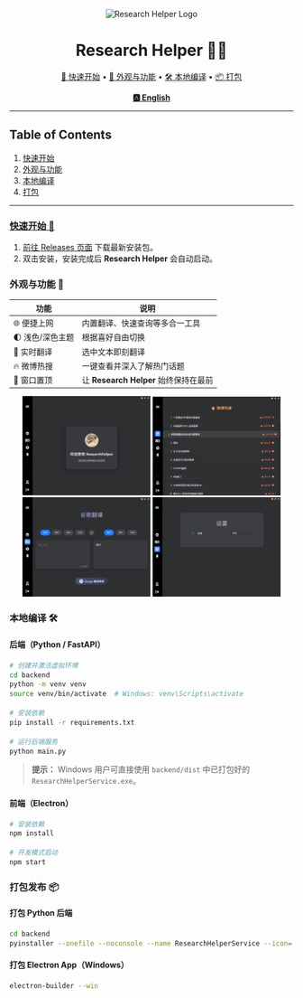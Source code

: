 <p align="center">
  <img src="./favicon.ico" alt="Research Helper Logo" width="120" />
</p>

<h1 align="center">Research Helper 🧑‍🎓</h1>

<p align="center">
  <a href="#quick-start">🚀 快速开始</a> •
  <a href="#appearance--features">🎨 外观与功能</a> •
  <a href="#try-it-yourself">🛠️ 本地编译</a> •
  <a href="#packaging">📦 打包</a> 
</p>

<p align="center" id="language-switch">
  <a href="./README_EN.md"><strong>🅰️ English</strong></a>
</p>
  
---

## Table of Contents

1. [快速开始](#quick-start)
2. [外观与功能](#appearance--features)
3. [本地编译](#try-it-yourself)
4. [打包](#packaging)


---

<p align="right"><a href="#research-helper 🧑‍🎓">

### 快速开始 🚀

1. 前往 [Releases 页面](https://github.com/JuneDrinleng/ResearchHelper/releases) 下载最新安装包。
2. 双击安装，安装完成后 **Research Helper** 会自动启动。

### 外观与功能 🎨

| 功能         | 说明                            |
| ---------- | ----------------------------- |
| 🌐 便捷上网    | 内置翻译、快速查询等多合一工具               |
| 🌓 浅色/深色主题 | 根据喜好自由切换                      |
| 📕 实时翻译    | 选中文本即刻翻译                      |
| 🔥 微博热搜    | 一键查看并深入了解热门话题                 |
| 📌 窗口置顶    | 让 **Research Helper** 始终保持在最前 |

<div align="center">
  <img src="./readme.assets/image-20250612212048348.png" width="45%" />
  <img src="./readme.assets/image-20250612212106765.png" width="45%" />
  <br/>
  <img src="./readme.assets/image-20250612212119743.png" width="45%" />
  <img src="./readme.assets/image-20250612212132885.png" width="45%" />
</div>

### 本地编译 🛠️

#### 后端（Python / FastAPI）

```bash
# 创建并激活虚拟环境
cd backend
python -m venv venv
source venv/bin/activate  # Windows: venv\Scripts\activate

# 安装依赖
pip install -r requirements.txt

# 运行后端服务
python main.py
```

> **提示：** Windows 用户可直接使用 `backend/dist` 中已打包好的 `ResearchHelperService.exe`。

#### 前端（Electron）

```bash
# 安装依赖
npm install

# 开发模式启动
npm start
```

### 打包发布 📦

#### 打包 Python 后端

```bash
cd backend
pyinstaller --onefile --noconsole --name ResearchHelperService --icon=../favicon.ico main.py
```

#### 打包 Electron App（Windows）

```bash
electron-builder --win
```
